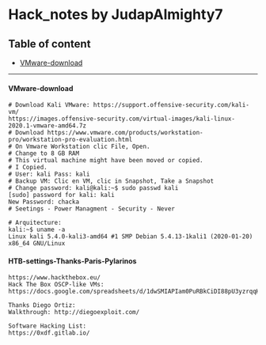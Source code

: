 # Hack_notes by JudapAlmighty7

## Table of content

- [VMware-download](#VMware-download)
---------------------------------------------------------------------------
#### VMware-download
```
# Download Kali VMware: https://support.offensive-security.com/kali-vm/
https://images.offensive-security.com/virtual-images/kali-linux-2020.1-vmware-amd64.7z
# Download https://www.vmware.com/products/workstation-pro/workstation-pro-evaluation.html
# On Vmware Workstation clic File, Open.
# Change to 8 GB RAM
# This virtual machine might have been moved or copied.
# I Copied.
# User: kali Pass: kali
# Backup VM: Clic en VM, clic in Snapshot, Take a Snapshot
# Change password: kali@kali:~$ sudo passwd kali
[sudo] password for kali: kali
New Password: chacka
# Seetings - Power Managment - Security - Never

# Arquitecture:
kali:~$ uname -a
Linux kali 5.4.0-kali3-amd64 #1 SMP Debian 5.4.13-1kali1 (2020-01-20) x86_64 GNU/Linux
```
#### HTB-settings-Thanks-Paris-Pylarinos
```
https://www.hackthebox.eu/
Hack The Box OSCP-like VMs:
https://docs.google.com/spreadsheets/d/1dwSMIAPIam0PuRBkCiDI88pU3yzrqqHkDtBngUHNCw8/edit#gid=1839402159

Thanks Diego Ortiz:
Walkthrough: http://diegoexploit.com/

Software Hacking List:
https://0xdf.gitlab.io/
```
